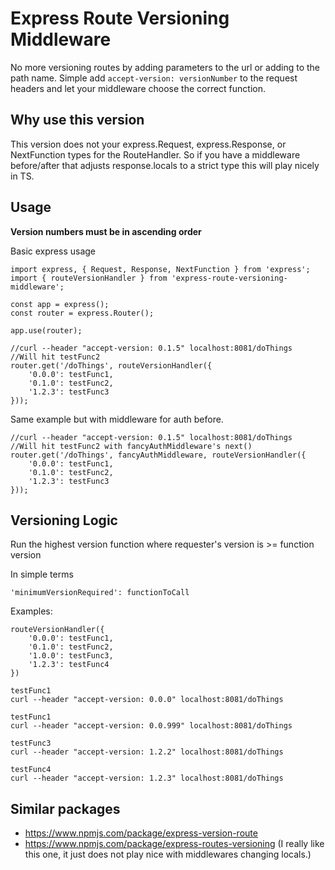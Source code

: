 # Express Route Versioning Middleware

No more versioning routes by adding parameters to the url or adding to the path name. Simple add ```accept-version: versionNumber``` to the request headers and let your middleware choose the correct function.

## Why use this version
This version does not your express.Request, express.Response, or NextFunction types for the RouteHandler. So if you have a middleware before/after that adjusts response.locals to a strict type this will play nicely in TS.

## Usage

**Version numbers must be in ascending order**

Basic express usage
```
import express, { Request, Response, NextFunction } from 'express';
import { routeVersionHandler } from 'express-route-versioning-middleware';

const app = express();
const router = express.Router();

app.use(router);

//curl --header "accept-version: 0.1.5" localhost:8081/doThings
//Will hit testFunc2
router.get('/doThings', routeVersionHandler({
    '0.0.0': testFunc1,
    '0.1.0': testFunc2,
    '1.2.3': testFunc3
}));

```

Same example but with middleware for auth before.

```
//curl --header "accept-version: 0.1.5" localhost:8081/doThings
//Will hit testFunc2 with fancyAuthMiddleware's next()
router.get('/doThings', fancyAuthMiddleware, routeVersionHandler({
    '0.0.0': testFunc1,
    '0.1.0': testFunc2,
    '1.2.3': testFunc3
}));

```

## Versioning Logic

Run the highest version function where requester's version is >= function version

In simple terms
```
'minimumVersionRequired': functionToCall
```

Examples:
```
routeVersionHandler({
    '0.0.0': testFunc1,
    '0.1.0': testFunc2,
    '1.0.0': testFunc3,
    '1.2.3': testFunc4
})

testFunc1
curl --header "accept-version: 0.0.0" localhost:8081/doThings

testFunc1
curl --header "accept-version: 0.0.999" localhost:8081/doThings

testFunc3
curl --header "accept-version: 1.2.2" localhost:8081/doThings

testFunc4
curl --header "accept-version: 1.2.3" localhost:8081/doThings

```

## Similar packages

- https://www.npmjs.com/package/express-version-route
- https://www.npmjs.com/package/express-routes-versioning (I really like this one, it just does not play nice with middlewares changing locals.)


